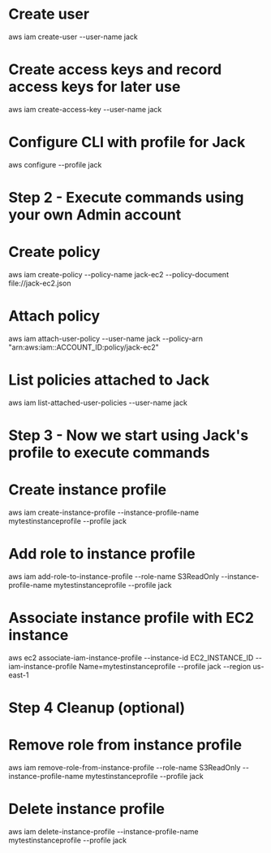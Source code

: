 # Create user
aws iam create-user --user-name jack
# Create access keys and record access keys for later use
aws iam create-access-key --user-name jack
# Configure CLI with profile for Jack
aws configure --profile jack

# Step 2 - Execute commands using your own Admin account
# Create policy
aws iam create-policy --policy-name jack-ec2 --policy-document file://jack-ec2.json
# Attach policy
aws iam attach-user-policy --user-name jack --policy-arn "arn:aws:iam::ACCOUNT_ID:policy/jack-ec2"
# List policies attached to Jack
aws iam list-attached-user-policies --user-name jack

# Step 3 - Now we start using Jack's profile to execute commands
# Create instance profile
aws iam create-instance-profile --instance-profile-name mytestinstanceprofile --profile jack
# Add role to instance profile
aws iam add-role-to-instance-profile --role-name S3ReadOnly --instance-profile-name mytestinstanceprofile --profile jack
# Associate instance profile with EC2 instance
aws ec2 associate-iam-instance-profile --instance-id EC2_INSTANCE_ID --iam-instance-profile Name=mytestinstanceprofile --profile jack --region us-east-1

# Step 4 Cleanup (optional)
# Remove role from instance profile
aws iam remove-role-from-instance-profile --role-name S3ReadOnly --instance-profile-name mytestinstanceprofile --profile jack
# Delete instance profile
aws iam delete-instance-profile --instance-profile-name mytestinstanceprofile --profile jack